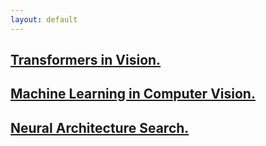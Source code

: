 ```yaml
---
layout: default
---
```



## [Transformers in Vision.](./Transformers_in_vision.html)

## [Machine Learning in Computer Vision.](./ML_in_vision.html)

## [Neural Architecture Search.](./Neural_Architecture_Search.html)

